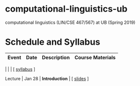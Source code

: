 # computational-linguistics-ub
computational linguistics (LIN/CSE 467/567) at UB (Spring 2019)


# Schedule and Syllabus 
Event	| Date |	Description	 |Course Materials
------ | ------ | ------ | ------ 

 |  |  | [ [syllabus](https://www.overleaf.com/read/bbydmnwkznyj) ]
 
Lecture | Jan 28 | **Introduction** | [ [slides](https://www.overleaf.com/read/pntxnvrkknxk) ]
